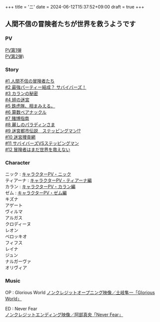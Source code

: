 +++
title = 'ニ'
date = 2024-06-12T15:37:52+09:00
draft = true
+++

## 人間不信の冒険者たちが世界を救うようです

### PV
[PV第1弾](https://www.youtube.com/watch?v=CS3TEhUq4N8)\
[PV第2弾](https://www.youtube.com/watch?v=vH32l69yp80)\

### Story
[#1 人間不信の冒険者たち](https://www.ningenfushin-anime.jp/story/detail?id=1)\
[#2 最強パーティー結成？ サバイバーズ！](https://www.ningenfushin-anime.jp/story/detail?id=2)\
[#3 カランの秘密](https://www.ningenfushin-anime.jp/story/detail?id=3)\
[#4 絆の迷宮](https://www.ningenfushin-anime.jp/story/detail?id=4)\
[#5 鉄虎隊、相まみえる。](https://www.ningenfushin-anime.jp/story/detail?id=5)\
[#6 算数ベアナックル](https://www.ningenfushin-anime.jp/story/detail?id=6)\
[#7 賭博指南](https://www.ningenfushin-anime.jp/story/detail?id=7)\
[#8 麗しのパラディンさま](https://www.ningenfushin-anime.jp/story/detail?id=8)\
[#9 迷宮都市伝説　ステッピングマン!?](https://www.ningenfushin-anime.jp/story/detail?id=9)\
[#10 迷宮捜査網](https://www.ningenfushin-anime.jp/story/detail?id=10)\
[#11 サバイバーズVSステッピングマン](https://www.ningenfushin-anime.jp/story/detail?id=11)\
[#12 冒険者はまだ世界を救えない](https://www.ningenfushin-anime.jp/story/detail?id=12)

  
### Character
ニック : [キャラクターPV・ニック](https://www.youtube.com/watch?v=3c4wqfPY3SI)\
ティアーナ : [キャラクターPV・ティアーナ編](https://www.youtube.com/watch?v=Equ13eh0t4A)\
カラン : [キャラクターPV・カラン編](https://www.youtube.com/watch?v=vz6VqTIFgUg)\
ゼム : [キャラクターPV・ゼム編](https://www.youtube.com/watch?v=mzL7hxS4-sI)\
キズナ\
アゲート\
ヴィルマ\
アルガス\
クロディーヌ\
レオン\
ベロッキオ\
フィフス\
レイナ\
ジュン\
ナルガーヴァ\
オリヴィア
### Music
OP : Glorious World
[ノンクレジットオープニング映像／土岐隼一「Glorious World」](https://www.youtube.com/watch?v=tZpATHLJEws)

ED : Never Fear\
[ノンクレジットエンディング映像／阿部真央「Never Fear」](https://www.youtube.com/watch?v=6q8TUtCM21c)


